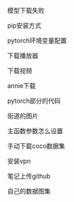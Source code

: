 模型下载失败

pip安装方式

pytorch环境变量配置

下载播放器

下载视频

annie下载

pytorch部分的代码

街道的图片

主函数参数怎么设置

手动下载coco数据集

安装vpn

笔记上传github

自己的数据图集